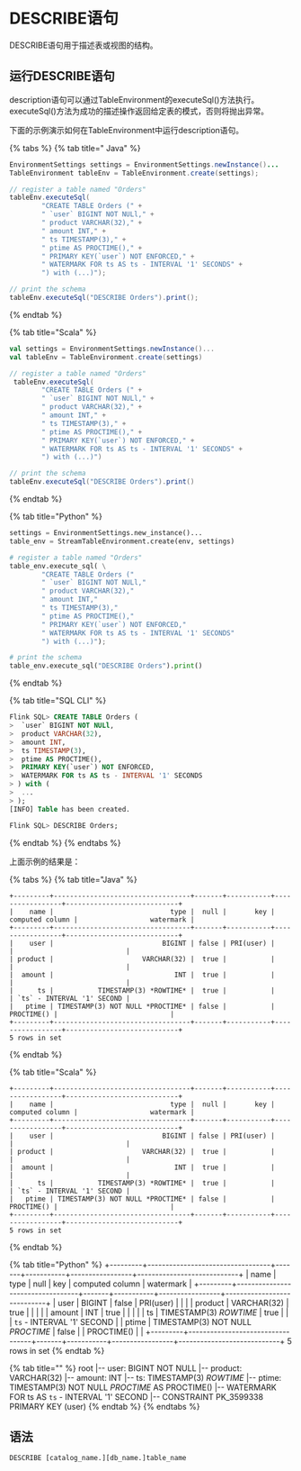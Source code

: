 # DESCRIBE语句

DESCRIBE语句用于描述表或视图的结构。

## 运行DESCRIBE语句

description语句可以通过TableEnvironment的executeSql\(\)方法执行。executeSql\(\)方法为成功的描述操作返回给定表的模式，否则将抛出异常。

下面的示例演示如何在TableEnvironment中运行description语句。

{% tabs %}
{% tab title=" Java" %}
```java
EnvironmentSettings settings = EnvironmentSettings.newInstance()...
TableEnvironment tableEnv = TableEnvironment.create(settings);

// register a table named "Orders"
tableEnv.executeSql(
        "CREATE TABLE Orders (" +
        " `user` BIGINT NOT NULl," +
        " product VARCHAR(32)," +
        " amount INT," +
        " ts TIMESTAMP(3)," +
        " ptime AS PROCTIME()," +
        " PRIMARY KEY(`user`) NOT ENFORCED," +
        " WATERMARK FOR ts AS ts - INTERVAL '1' SECONDS" +
        ") with (...)");

// print the schema
tableEnv.executeSql("DESCRIBE Orders").print();
```
{% endtab %}

{% tab title="Scala" %}
```scala
val settings = EnvironmentSettings.newInstance()...
val tableEnv = TableEnvironment.create(settings)

// register a table named "Orders"
 tableEnv.executeSql(
        "CREATE TABLE Orders (" +
        " `user` BIGINT NOT NULl," +
        " product VARCHAR(32)," +
        " amount INT," +
        " ts TIMESTAMP(3)," +
        " ptime AS PROCTIME()," +
        " PRIMARY KEY(`user`) NOT ENFORCED," +
        " WATERMARK FOR ts AS ts - INTERVAL '1' SECONDS" +
        ") with (...)")

// print the schema
tableEnv.executeSql("DESCRIBE Orders").print()
```
{% endtab %}

{% tab title="Python" %}
```python
settings = EnvironmentSettings.new_instance()...
table_env = StreamTableEnvironment.create(env, settings)

# register a table named "Orders"
table_env.execute_sql( \
        "CREATE TABLE Orders (" 
        " `user` BIGINT NOT NULl," 
        " product VARCHAR(32),"
        " amount INT,"
        " ts TIMESTAMP(3),"
        " ptime AS PROCTIME(),"
        " PRIMARY KEY(`user`) NOT ENFORCED,"
        " WATERMARK FOR ts AS ts - INTERVAL '1' SECONDS"
        ") with (...)");

# print the schema
table_env.execute_sql("DESCRIBE Orders").print()
```
{% endtab %}

{% tab title="SQL CLI" %}
```sql
Flink SQL> CREATE TABLE Orders (
>  `user` BIGINT NOT NULl,
>  product VARCHAR(32),
>  amount INT,
>  ts TIMESTAMP(3),
>  ptime AS PROCTIME(),
>  PRIMARY KEY(`user`) NOT ENFORCED,
>  WATERMARK FOR ts AS ts - INTERVAL '1' SECONDS
> ) with (
>  ...
> );
[INFO] Table has been created.

Flink SQL> DESCRIBE Orders;
```
{% endtab %}
{% endtabs %}

上面示例的结果是：

{% tabs %}
{% tab title="Java" %}
```text
+---------+----------------------------------+-------+-----------+-----------------+----------------------------+
|    name |                             type |  null |       key | computed column |                  watermark |
+---------+----------------------------------+-------+-----------+-----------------+----------------------------+
|    user |                           BIGINT | false | PRI(user) |                 |                            |
| product |                      VARCHAR(32) |  true |           |                 |                            |
|  amount |                              INT |  true |           |                 |                            |
|      ts |           TIMESTAMP(3) *ROWTIME* |  true |           |                 | `ts` - INTERVAL '1' SECOND |
|   ptime | TIMESTAMP(3) NOT NULL *PROCTIME* | false |           |      PROCTIME() |                            |
+---------+----------------------------------+-------+-----------+-----------------+----------------------------+
5 rows in set
```
{% endtab %}

{% tab title="Scala" %}
```text
+---------+----------------------------------+-------+-----------+-----------------+----------------------------+
|    name |                             type |  null |       key | computed column |                  watermark |
+---------+----------------------------------+-------+-----------+-----------------+----------------------------+
|    user |                           BIGINT | false | PRI(user) |                 |                            |
| product |                      VARCHAR(32) |  true |           |                 |                            |
|  amount |                              INT |  true |           |                 |                            |
|      ts |           TIMESTAMP(3) *ROWTIME* |  true |           |                 | `ts` - INTERVAL '1' SECOND |
|   ptime | TIMESTAMP(3) NOT NULL *PROCTIME* | false |           |      PROCTIME() |                            |
+---------+----------------------------------+-------+-----------+-----------------+----------------------------+
5 rows in set
```
{% endtab %}

{% tab title="Python" %}
    +---------+----------------------------------+-------+-----------+-----------------+----------------------------+
    |    name |                             type |  null |       key | computed column |                  watermark |
    +---------+----------------------------------+-------+-----------+-----------------+----------------------------+
    |    user |                           BIGINT | false | PRI(user) |                 |                            |
    | product |                      VARCHAR(32) |  true |           |                 |                            |
    |  amount |                              INT |  true |           |                 |                            |
    |      ts |           TIMESTAMP(3) *ROWTIME* |  true |           |                 | `ts` - INTERVAL '1' SECOND |
    |   ptime | TIMESTAMP(3) NOT NULL *PROCTIME* | false |           |      PROCTIME() |                            |
    +---------+----------------------------------+-------+-----------+-----------------+----------------------------+
    5 rows in set
{% endtab %}

{% tab title="" %}
    root
     |-- user: BIGINT NOT NULL
     |-- product: VARCHAR(32)
     |-- amount: INT
     |-- ts: TIMESTAMP(3) *ROWTIME*
     |-- ptime: TIMESTAMP(3) NOT NULL *PROCTIME* AS PROCTIME()
     |-- WATERMARK FOR ts AS `ts` - INTERVAL '1' SECOND
     |-- CONSTRAINT PK_3599338 PRIMARY KEY (user)
{% endtab %}
{% endtabs %}

## 语法

```sql
DESCRIBE [catalog_name.][db_name.]table_name
```

